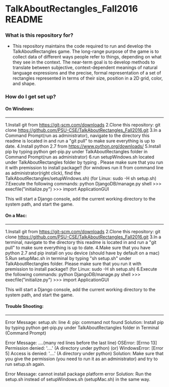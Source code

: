 # TalkAboutRectangles_Fall2016 README #

### What is this repository for? ###

* This repository maintains the code required to run and develop the TalkAboutRectangles game. The long-range purpose of the game is to collect data of different ways people refer to things, depending on what they see in the context. The near-term goal is to develop methods to translate between subjective, context-dependent meanings of natural language expressions and the precise, formal representation of a set of rectangles represented in terms of their size, position in a 2D grid, color, and shape.

### How do I get set up? ###

#### On Windows: ####
-------------------------
1.Install git from https://git-scm.com/downloads
2.Clone this repository: git clone https://github.com/PSU-CSE/TalkAboutRectangles_Fall2016.git
3.In a Command Prompt(run as administrator), navigate to the directory this readme is located in and run a "git pull" to make sure everything is up to date.
4.Install python 2.7 from https://www.python.org/downloads/
5.Install pip by typing python get-pip.py under TalkAboutRectangles folder in Command Prompt(run as administrator)
6.run setupWindows.sh located under TalkAboutRectangles folder by typing . Please make sure that you run it with premission to install package!!
	(for windows run it from command line as administrator(right click), find the TalkAboutRectangles/setupWindows.sh)
	(for Linux: sudo -H sh setup.sh)
7.Execute the following commands: python DjangoDB/manage.py shell
	>>> execfile("initialize.py")
	>>> import ApplicationGUI
   
This will start a Django console, add the current working directory to the system path, and start the game.

#### On a Mac: ####
----------------------
1.Install git from https://git-scm.com/downloads
2.Clone this repository: git clone https://github.com/PSU-CSE/TalkAboutRectangles_Fall2016.git
3.In a terminal, navigate to the directory this readme is located in and run a "git pull" to make sure everything is up to date.
4.Make sure that you have python 2.7 and pip install on you device   (should have by default on a mac)
5.Run setupMac.sh in terminal by typing "sh setup.sh" under TalkAboutRectangles folder. Please make sure that you run it with premission to install package!! (for Linux: sudo -H sh setup.sh)
6.Execute the following commands: python DjangoDB/manage.py shell
	>>> execfile("initialize.py")
	>>> import ApplicationGUI
   
This will start a Django console, add the current working directory to the system path, and start the game.


#### Trouble Shooting: ####
----------------------

Error Message:
setup.sh: line 4: pip: command not found
Solution:
Install pip by typing python get-pip.py under TalkAboutRectangles folder in Terminal (Command Prompt)

Error Message:
....(many red lines before the last line)
OSError: [Errno 13] Permission denied: '....' (A directory under python)
(or)
WindowsError: [Error 5] Access is denied: '....' (A directory under python)
Solution:
Make sure that you give the permission (you need to run it as an administrator) and try to run setup.sh again.

Error Message:
cannot install package platform error
Solution:
Run the setup.sh instead of setupWindows.sh (setupMac.sh) in the same way.
